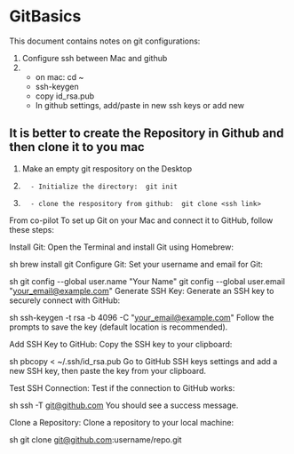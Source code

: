# GitBasics

This document contains notes on git configurations:


1.  Configure ssh between Mac and github
2.    - on mac: cd ~
      - ssh-keygen
      - copy id_rsa.pub
      - In github settings, add/paste in new ssh keys or add new
  


<h2>It is better to create the Repository in Github and then clone it to you mac</h2>

1. Make an empty git respository on the Desktop
2.       - Initialize the directory:  git init
3.       - clone the respository from github:  git clone <ssh link>










From co-pilot
To set up Git on your Mac and connect it to GitHub, follow these steps:

Install Git:
Open the Terminal and install Git using Homebrew:

sh
brew install git
Configure Git:
Set your username and email for Git:

sh
git config --global user.name "Your Name"
git config --global user.email "your_email@example.com"
Generate SSH Key:
Generate an SSH key to securely connect with GitHub:

sh
ssh-keygen -t rsa -b 4096 -C "your_email@example.com"
Follow the prompts to save the key (default location is recommended).

Add SSH Key to GitHub:
Copy the SSH key to your clipboard:

sh
pbcopy < ~/.ssh/id_rsa.pub
Go to GitHub SSH keys settings and add a new SSH key, then paste the key from your clipboard.

Test SSH Connection:
Test if the connection to GitHub works:

sh
ssh -T git@github.com
You should see a success message.

Clone a Repository:
Clone a repository to your local machine:

sh
git clone git@github.com:username/repo.git

